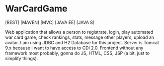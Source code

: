 # WarCardGame
[REST] [MAVEN] [MVC] [JAVA EE] [JAVA 8]

Web application that allows a person to registrate, login, play automated war card game, check rankings, stats, message other players, upload an avatar.
I am using JDBC and H2 Database for this project. Server is Tomcat 9.x because I want to have access to CDI 2.0. Frontend without any framework most probably, gonna do JS, HTML, CSS, JSP (a bit, just to simplify things).


